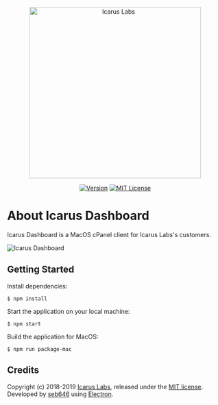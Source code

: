 <div align="center"><img src="https://icaruslabs.io/images/logo-gold.png" alt="Icarus Labs" width="400"/>

[![Version](https://img.shields.io/badge/version-1.0.0-brightgreen.svg "Version")](https://github.com/seb646/url-shortener/blob/master/LICENSE.md) [![MIT License](https://img.shields.io/badge/license-MIT-blue.svg "MIT License")](https://github.com/seb646/url-shortener/blob/master/LICENSE.md)
</div>

# About Icarus Dashboard
Icarus Dashboard is a MacOS cPanel client for Icarus Labs's customers.

![Icarus Dashboard](https://icaruslabs.io/images/screenshots/dashboard.png)

## Getting Started
Install dependencies:
```
$ npm install
```
Start the application on your local machine:

```
$ npm start
```
 
Build the application for MacOS:
```
$ npm run package-mac
```

## Credits
Copyright (c) 2018-2019 [Icarus Labs](https://icaruslabs.io), released under the [MIT license](https://github.com/icaruslabs/icarus-desktop/blob/master/LICENSE). Developed by [seb646](https://github.com/seb646) using [Electron](https://electronjs.org).
